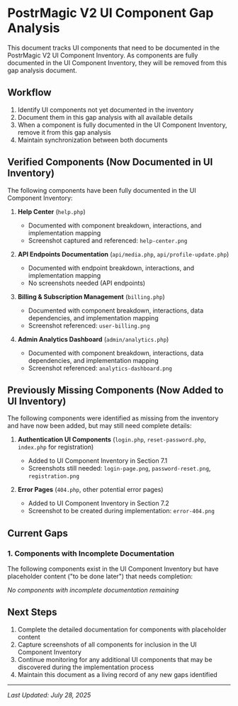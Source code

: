 # PostrMagic V2 UI Component Gap Analysis

This document tracks UI components that need to be documented in the PostrMagic V2 UI Component Inventory. As components are fully documented in the UI Component Inventory, they will be removed from this gap analysis document.

## Workflow

1. Identify UI components not yet documented in the inventory
2. Document them in this gap analysis with all available details
3. When a component is fully documented in the UI Component Inventory, remove it from this gap analysis
4. Maintain synchronization between both documents

## Verified Components (Now Documented in UI Inventory)

The following components have been fully documented in the UI Component Inventory:

1. **Help Center** (`help.php`)
   - Documented with component breakdown, interactions, and implementation mapping
   - Screenshot captured and referenced: `help-center.png`

2. **API Endpoints Documentation** (`api/media.php`, `api/profile-update.php`)
   - Documented with endpoint breakdown, interactions, and implementation mapping
   - No screenshots needed (API endpoints)

3. **Billing & Subscription Management** (`billing.php`)
   - Documented with component breakdown, interactions, data dependencies, and implementation mapping
   - Screenshot referenced: `user-billing.png`

4. **Admin Analytics Dashboard** (`admin/analytics.php`)
   - Documented with component breakdown, interactions, data dependencies, and implementation mapping
   - Screenshot referenced: `analytics-dashboard.png`

## Previously Missing Components (Now Added to UI Inventory)

The following components were identified as missing from the inventory and have now been added, but may still need complete details:

1. **Authentication UI Components** (`login.php`, `reset-password.php`, `index.php` for registration)
   - Added to UI Component Inventory in Section 7.1
   - Screenshots still needed: `login-page.png`, `password-reset.png`, `registration.png`

2. **Error Pages** (`404.php`, other potential error pages)
   - Added to UI Component Inventory in Section 7.2
   - Screenshot to be created during implementation: `error-404.png`

## Current Gaps

### 1. Components with Incomplete Documentation

The following components exist in the UI Component Inventory but have placeholder content ("to be done later") that needs completion:

*No components with incomplete documentation remaining*

## Next Steps

1. Complete the detailed documentation for components with placeholder content
2. Capture screenshots of all components for inclusion in the UI Component Inventory
3. Continue monitoring for any additional UI components that may be discovered during the implementation process
4. Maintain this document as a living record of any new gaps identified

---

*Last Updated: July 28, 2025*

